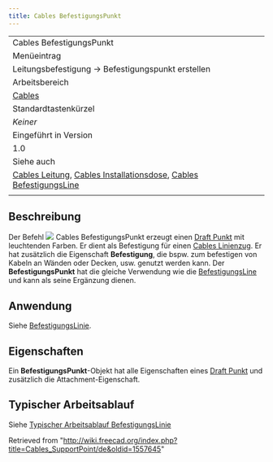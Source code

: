 ```yaml
---
title: Cables BefestigungsPunkt
---
```

|  |
| --- |
| Cables BefestigungsPunkt |
| Menüeintrag |
| Leitungsbefestigung → Befestigungspunkt erstellen |
| Arbeitsbereich |
| [Cables](/Cables_Workbench/de "Cables Workbench/de") |
| Standardtastenkürzel |
| *Keiner* |
| Eingeführt in Version |
| 1.0 |
| Siehe auch |
| [Cables Leitung](/Cables_Cable/de "Cables Cable/de"), [Cables Installationsdose](/Cables_CableBox/de "Cables CableBox/de"), [Cables BefestigungsLine](/Cables_SupportLine/de "Cables SupportLine/de") |
|  |

## Beschreibung

Der Befehl ![](/images/Cables_SupportPoint.svg) Cables BefestigungsPunkt erzeugt einen [Draft Punkt](/Draft_Point/de "Draft Point/de") mit leuchtenden Farben. Er dient als Befestigung für einen [Cables Linienzug](/Cables_WireFlex/de "Cables WireFlex/de"). Er hat zusätzlich die Eigenschaft **Befestigung**, die bspw. zum befestigen von Kabeln an Wänden oder Decken, usw. genutzt werden kann. Der **BefestigungsPunkt** hat die gleiche Verwendung wie die [BefestigungsLine](/Cables_SupportLine/de "Cables SupportLine/de") und kann als seine Ergänzung dienen.

## Anwendung

Siehe [BefestigungsLinie](/Cables_SupportLine/de "Cables SupportLine/de").

## Eigenschaften

Ein **BefestigungsPunkt**-Objekt hat alle Eigenschaften eines [Draft Punkt](/Draft_Point/de#Properties "Draft Point/de") und zusätzlich die Attachment-Eigenschaft.

## Typischer Arbeitsablauf

Siehe [Typischer Arbeitsablauf BefestigungsLinie](/Cables_SupportLine/de#Typical_workflow "Cables SupportLine/de")

Retrieved from "<http://wiki.freecad.org/index.php?title=Cables_SupportPoint/de&oldid=1557645>"
